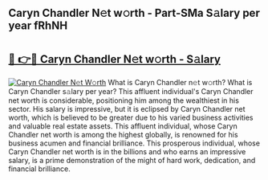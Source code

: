 ## Caryn Chandler N𝚎t w𝚘rth - Part-SMa S𝚊lary per year fRhNH

# <h2><a href="http://gc2nylm.nevu.top/?p=Caryn+Chandler">🔗 👉🔴 Caryn Chandler N𝚎t w𝚘rth - S𝚊lary</a></h2>

[![Caryn Chandler N𝚎t W𝚘rth](https://i.imgur.com/Oavwk0R.jpeg)](http://gc2nylm.nevu.top/?p=Caryn+Chandler)
What is Caryn Chandler n𝚎t w𝚘rth? What is Caryn Chandler s𝚊lary per year?
This affluent individual's Caryn Chandler net worth is considerable, positioning him among the wealthiest in his sector. His salary is impressive, but it is eclipsed by Caryn Chandler net worth, which is believed to be greater due to his varied business activities and valuable real estate assets. This affluent individual, whose Caryn Chandler net worth is among the highest globally, is renowned for his business acumen and financial brilliance. This prosperous individual, whose Caryn Chandler net worth is in the billions and who earns an impressive salary, is a prime demonstration of the might of hard work, dedication, and financial brilliance.
